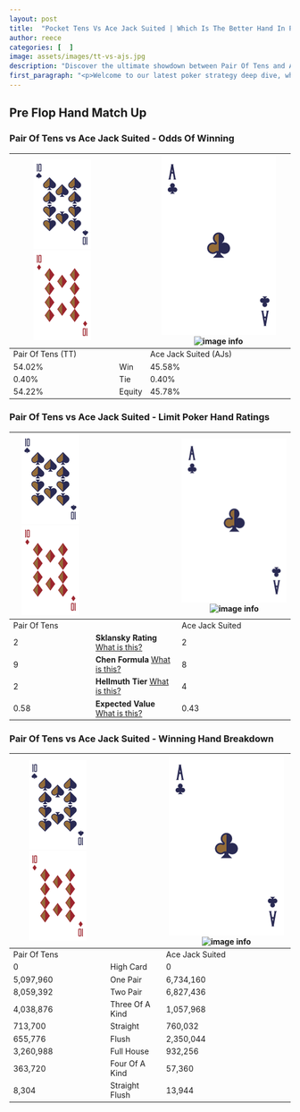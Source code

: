 ```yaml
---
layout: post
title:  "Pocket Tens Vs Ace Jack Suited | Which Is The Better Hand In Poker? A Complete Guide"
author: reece
categories: [  ]
image: assets/images/tt-vs-ajs.jpg
description: "Discover the ultimate showdown between Pair Of Tens and Ace Jack Suited in poker! Uncover the odds, strategies, and scenarios where one hand triumphs over the other. Get ready to up your poker game with this thrilling analysis."
first_paragraph: "<p>Welcome to our latest poker strategy deep dive, where we're pitting two distinct hands against each other in a high-stakes showdown: Pair Of Tens vs Ace Jack Suited.</p><p>In the dynamic world of poker, every decision counts, and knowing which hand holds the upper hand is key to your success at the table.</p><p>In this article, we'll dissect these two hands, explore the scenarios where one dominates the other, and equip you with the knowledge to make strategic choices that can tip the odds in your favor.</p><p>Get ready to unravel the intriguing dynamics of these poker hands and elevate your game to new heights.</p>"
---
```




[comment]: # (sp0)

## Pre Flop Hand Match Up

<div class="table hand-ratings" markdown="1"> 



### Pair Of Tens vs Ace Jack Suited - Odds Of Winning


    
| ![image info](assets/images/hand1/T.png) ![image info](assets/images/hand1/To.png) |  | ![image info](assets/images/hand2/A.png) ![image info](assets/images/hand2/Js.png) |
| -------- | -------- | -------- |
| Pair Of Tens (TT) |  | Ace Jack Suited (AJs) |
| 54.02% | Win | 45.58% |
| 0.40% | Tie | 0.40% |
| 54.22% | Equity | 45.78% |




[comment]: # (sp1)



### Pair Of Tens vs Ace Jack Suited - Limit Poker Hand Ratings


    
| ![image info](assets/images/hand1/T.png) ![image info](assets/images/hand1/To.png) |  | ![image info](assets/images/hand2/A.png) ![image info](assets/images/hand2/Js.png) |
| -------- | -------- | -------- |
| Pair Of Tens |  | Ace Jack Suited |
| 2 | **Sklansky Rating** [What is this?](/sklansky-rating-explained) | 2 |
| 9 | **Chen Formula** [What is this?](/chen-formula-explained) | 8 |
| 2 | **Hellmuth Tier** [What is this?](/Hellmuth-tier-explained) | 4 |
| 0.58 | **Expected Value** [What is this?](/expected-value-explained) | 0.43 |




[comment]: # (sp2)



### Pair Of Tens vs Ace Jack Suited - Winning Hand Breakdown


    
| ![image info](assets/images/hand1/T.png) ![image info](assets/images/hand1/To.png) |  | ![image info](assets/images/hand2/A.png) ![image info](assets/images/hand2/Js.png) |
| -------- | -------- | -------- |
| Pair Of Tens |  | Ace Jack Suited |
| 0 | High Card | 0 |
| 5,097,960 | One Pair | 6,734,160 |
| 8,059,392 | Two Pair | 6,827,436 |
| 4,038,876 | Three Of A Kind | 1,057,968 |
| 713,700 | Straight | 760,032 |
| 655,776 | Flush | 2,350,044 |
| 3,260,988 | Full House | 932,256 |
| 363,720 | Four Of A Kind | 57,360 |
| 8,304 | Straight Flush | 13,944 |




[comment]: # (sp3)



</div>

[comment]: # (sp4)



[comment]: # (sp5)

